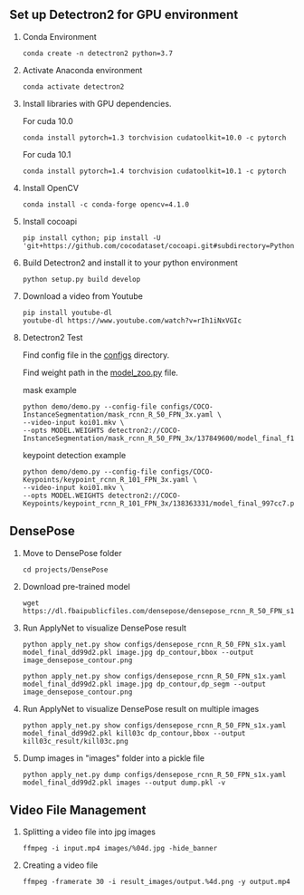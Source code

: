 ## Set up Detectron2 for GPU environment

1. Conda Environment
   ```
   conda create -n detectron2 python=3.7
   ```

1. Activate Anaconda environment
   ```
   conda activate detectron2
   ```

1. Install libraries with GPU dependencies.

   For cuda 10.0
   ```
   conda install pytorch=1.3 torchvision cudatoolkit=10.0 -c pytorch
   ```
   For cuda 10.1
   ```
   conda install pytorch=1.4 torchvision cudatoolkit=10.1 -c pytorch
   ```

1. Install OpenCV
   ```
   conda install -c conda-forge opencv=4.1.0
   ```

1. Install cocoapi
   ```
   pip install cython; pip install -U 'git+https://github.com/cocodataset/cocoapi.git#subdirectory=PythonAPI'
   ```

1. Build Detectron2 and install it to your python environment
   ```
   python setup.py build develop
   ```

1. Download a video from Youtube
   ```
   pip install youtube-dl
   youtube-dl https://www.youtube.com/watch?v=rIh1iNxVGIc
   ```

1. Detectron2 Test
   
   Find config file in the [configs](./configs/) directory.
   
   Find weight path in the [model_zoo.py](./detectron2/model_zoo/model_zoo.py) file.

   mask example
   ```
   python demo/demo.py --config-file configs/COCO-InstanceSegmentation/mask_rcnn_R_50_FPN_3x.yaml \
   --video-input koi01.mkv \
   --opts MODEL.WEIGHTS detectron2://COCO-InstanceSegmentation/mask_rcnn_R_50_FPN_3x/137849600/model_final_f10217.pkl
   ```

   keypoint detection example
   ```
   python demo/demo.py --config-file configs/COCO-Keypoints/keypoint_rcnn_R_101_FPN_3x.yaml \
   --video-input koi01.mkv \
   --opts MODEL.WEIGHTS detectron2://COCO-Keypoints/keypoint_rcnn_R_101_FPN_3x/138363331/model_final_997cc7.pkl
   ```


## DensePose

1. Move to DensePose folder
   ```
   cd projects/DensePose
   ```

1. Download pre-trained model
   ```
   wget https://dl.fbaipublicfiles.com/densepose/densepose_rcnn_R_50_FPN_s1x/143908701/model_final_dd99d2.pkl
   ```

1. Run ApplyNet to visualize DensePose result
   ```
   python apply_net.py show configs/densepose_rcnn_R_50_FPN_s1x.yaml model_final_dd99d2.pkl image.jpg dp_contour,bbox --output image_densepose_contour.png

   python apply_net.py show configs/densepose_rcnn_R_50_FPN_s1x.yaml model_final_dd99d2.pkl image.jpg dp_contour,dp_segm --output image_densepose_contour.png
   ```

1. Run ApplyNet to visualize DensePose result on multiple images
   ```
   python apply_net.py show configs/densepose_rcnn_R_50_FPN_s1x.yaml model_final_dd99d2.pkl kill03c dp_contour,bbox --output kill03c_result/kill03c.png
   ```

1. Dump images in "images" folder into a pickle file
   ```
   python apply_net.py dump configs/densepose_rcnn_R_50_FPN_s1x.yaml model_final_dd99d2.pkl images --output dump.pkl -v
   ```


## Video File Management

1. Splitting a video file into jpg images
   ```
   ffmpeg -i input.mp4 images/%04d.jpg -hide_banner
   ```

1. Creating a video file
   ```
   ffmpeg -framerate 30 -i result_images/output.%4d.png -y output.mp4
   ```
